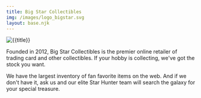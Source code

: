 ```yaml
---
title: Big Star Collectibles
img: /images/logo_bigstar.svg
layout: base.njk
---
```


![{{title}}]({{img}})

Founded in 2012, Big Star Collectibles is the premier online retailer of trading card and other collectibles. If your hobby is collecting, we've got the stock you want.

We have the largest inventory of fan favorite items on the web. And if we don't have it, ask us and our elite Star Hunter team will search the galaxy for your special treasure.